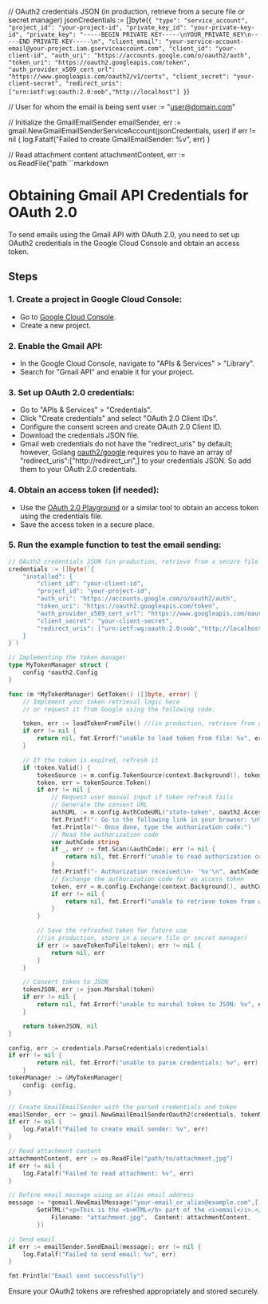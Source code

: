 // OAuth2 credentials JSON (in production, retrieve from a secure file or secret manager)
jsonCredentials := []byte(`{
    "type": "service_account",
    "project_id": "your-project-id",
    "private_key_id": "your-private-key-id",
    "private_key": "-----BEGIN PRIVATE KEY-----\nYOUR_PRIVATE_KEY\n-----END PRIVATE KEY-----\n",
    "client_email": "your-service-account-email@your-project.iam.gserviceaccount.com",
    "client_id": "your-client-id",
    "auth_uri": "https://accounts.google.com/o/oauth2/auth",
    "token_uri": "https://oauth2.googleapis.com/token",
    "auth_provider_x509_cert_url": "https://www.googleapis.com/oauth2/v1/certs",
    "client_secret": "your-client-secret",
    "redirect_uris": ["urn:ietf:wg:oauth:2.0:oob","http://localhost"]
}`)

// User for whom the email is being sent
user := "user@domain.com"

// Initialize the GmailEmailSender
emailSender, err := gmail.NewGmailEmailSenderServiceAccount(jsonCredentials, user)
if err != nil {
    log.Fatalf("Failed to create GmailEmailSender: %v", err)
}

// Read attachment content
attachmentContent, err := os.ReadFile("path```markdown
# Obtaining Gmail API Credentials for OAuth 2.0

To send emails using the Gmail API with OAuth 2.0, you need to set up OAuth2 credentials in the Google Cloud Console and obtain an access token.

## Steps

### 1. Create a project in Google Cloud Console:

- Go to [Google Cloud Console](https://console.cloud.google.com/).
- Create a new project.

### 2. Enable the Gmail API:

- In the Google Cloud Console, navigate to "APIs & Services" > "Library".
- Search for "Gmail API" and enable it for your project.

### 3. Set up OAuth 2.0 credentials:

- Go to "APIs & Services" > "Credentials".
- Click "Create credentials" and select "OAuth 2.0 Client IDs".
- Configure the consent screen and create OAuth 2.0 Client ID.
- Download the credentials JSON file.
- Gmail web credentials do not have the "redirect_uris" by default; however, Golang [oauth2/google](https://github.com/golang/oauth2/blob/0f29369cfe4552d0e4bcddc57cc75f4d7e672a33/google/google.go#L61) requires you to have an array of "redirect_uris":["http://redirect_uri",] to your credentials JSON. So add them to your OAuth 2.0 credentials.

### 4. Obtain an access token (if needed):

- Use the [OAuth 2.0 Playground](https://developers.google.com/oauthplayground/) or a similar tool to obtain an access token using the credentials file.
- Save the access token in a secure place.

### 5. Run the example function to test the email sending:

```go
// OAuth2 credentials JSON (in production, retrieve from a secure file or secret manager)
credentials := []byte(`{
	"installed": {
		"client_id": "your-client-id",
		"project_id": "your-project-id",
		"auth_uri": "https://accounts.google.com/o/oauth2/auth",
		"token_uri": "https://oauth2.googleapis.com/token",
		"auth_provider_x509_cert_url": "https://www.googleapis.com/oauth2/v1/certs",
		"client_secret": "your-client-secret",
		"redirect_uris": ["urn:ietf:wg:oauth:2.0:oob","http://localhost"]
	}
}`)

// Implementing the token manager
type MyTokenManager struct {
	config *oauth2.Config
}

func (m *MyTokenManager) GetToken() ([]byte, error) {
	// Implement your token retrieval logic here 
	// or request it from Google using the following code:

	token, err := loadTokenFromFile() //(in production, retrieve from a secure file or secret manager)
	if err != nil {
		return nil, fmt.Errorf("unable to load token from file: %v", err)
	}

	// If the token is expired, refresh it
	if !token.Valid() {
		tokenSource := m.config.TokenSource(context.Background(), token)
		token, err = tokenSource.Token()
		if err != nil {
			// Request user manual input if token refresh fails
			// Generate the consent URL
			authURL := m.config.AuthCodeURL("state-token", oauth2.AccessTypeOffline)
			fmt.Printf("- Go to the following link in your browser: \n%v\n", authURL)
			fmt.Println("- Once done, type the authorization code:")
			// Read the authorization code
			var authCode string
			if _, err := fmt.Scan(&authCode); err != nil {
				return nil, fmt.Errorf("unable to read authorization code: %v", err)
			}
			fmt.Printf("- Authorization received:\n- '%v'\n", authCode)
			// Exchange the authorization code for an access token
			token, err = m.config.Exchange(context.Background(), authCode)
			if err != nil {
				return nil, fmt.Errorf("unable to retrieve token from web: %v", err)
			}
		}

		// Save the refreshed token for future use
		//(in production, store in a secure file or secret manager)
		if err := saveTokenToFile(token); err != nil {
			return nil, err
		}
	}

	// Convert token to JSON
	tokenJSON, err := json.Marshal(token)
	if err != nil {
		return nil, fmt.Errorf("unable to marshal token to JSON: %v", err)
	}

	return tokenJSON, nil
}

config, err := credentials.ParseCredentials(credentials)
if err != nil {
		return nil, fmt.Errorf("unable to parse credentials: %v", err)
	}
tokenManager := &MyTokenManager{
	config: config,
}

// Create GmailEmailSender with the parsed credentials and token
emailSender, err := gmail.NewGmailEmailSenderOauth2(credentials, tokenManager, "me")
if err != nil {
	log.Fatalf("Failed to create email sender: %v", err)
}

// Read attachment content
attachmentContent, err := os.ReadFile("path/to/attachment.jpg")
if err != nil {
	log.Fatalf("Failed to read attachment: %v", err)
}

// Define email message using an alias email address
message := *gomail.NewEmailMessage("your-email_or_alias@example.com",[]string{"recipient@example.com"}, "Test Email with attachment", "This is the plain text part of the email.").
		SetHTML("<p>This is the <b>HTML</b> part of the <i>email</i>.</p>").AddAttachments(gomail.Attachment{
			Filename: "attachment.jpg",  Content: attachmentContent,
		})

// Send email
if err := emailSender.SendEmail(message); err != nil {
	log.Fatalf("Failed to send email: %v", err)
}

fmt.Println("Email sent successfully")

```

Ensure your OAuth2 tokens are refreshed appropriately and stored securely.